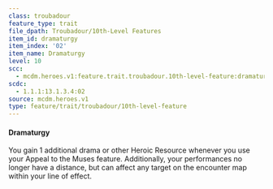 ```yaml
---
class: troubadour
feature_type: trait
file_dpath: Troubadour/10th-Level Features
item_id: dramaturgy
item_index: '02'
item_name: Dramaturgy
level: 10
scc:
  - mcdm.heroes.v1:feature.trait.troubadour.10th-level-feature:dramaturgy
scdc:
  - 1.1.1:13.1.3.4:02
source: mcdm.heroes.v1
type: feature/trait/troubadour/10th-level-feature
---
```


#### Dramaturgy

You gain 1 additional drama or other Heroic Resource whenever you use your Appeal to the Muses feature. Additionally, your performances no longer have a distance, but can affect any target on the encounter map within your line of effect.
